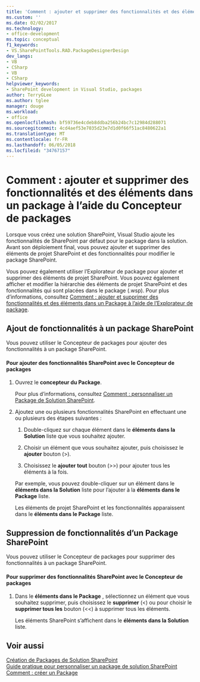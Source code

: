 ```yaml
---
title: 'Comment : ajouter et supprimer des fonctionnalités et des éléments dans un Package à l’aide du Concepteur de packages | Documents Microsoft'
ms.custom: ''
ms.date: 02/02/2017
ms.technology:
- office-development
ms.topic: conceptual
f1_keywords:
- VS.SharePointTools.RAD.PackageDesignerDesign
dev_langs:
- VB
- CSharp
- VB
- CSharp
helpviewer_keywords:
- SharePoint development in Visual Studio, packages
author: TerryGLee
ms.author: tglee
manager: douge
ms.workload:
- office
ms.openlocfilehash: bf59736e4cdeb8ddba256b24bc7c12984d288071
ms.sourcegitcommit: 4cd4aef53e7035d23e7d1d0f66f51ac8480622a1
ms.translationtype: MT
ms.contentlocale: fr-FR
ms.lasthandoff: 06/05/2018
ms.locfileid: "34767157"
---
```

# <a name="how-to-add-and-remove-features-and-items-to-a-package-by-using-the-package-designer"></a>Comment : ajouter et supprimer des fonctionnalités et des éléments dans un package à l’aide du Concepteur de packages
  Lorsque vous créez une solution SharePoint, Visual Studio ajoute les fonctionnalités de SharePoint par défaut pour le package dans la solution. Avant son déploiement final, vous pouvez ajouter et supprimer des éléments de projet SharePoint et des fonctionnalités pour modifier le package SharePoint.  
  
 Vous pouvez également utiliser l’Explorateur de package pour ajouter et supprimer des éléments de projet SharePoint. Vous pouvez également afficher et modifier la hiérarchie des éléments de projet SharePoint et des fonctionnalités qui sont placées dans le package (.wsp). Pour plus d’informations, consultez [Comment : ajouter et supprimer des fonctionnalités et des éléments dans un Package à l’aide de l’Explorateur de package](../sharepoint/how-to-add-and-remove-features-and-items-to-a-package-by-using-the-packaging-explorer.md).  
  
## <a name="adding-features-to-a-sharepoint-package"></a>Ajout de fonctionnalités à un package SharePoint  
 Vous pouvez utiliser le Concepteur de packages pour ajouter des fonctionnalités à un package SharePoint.  
  
#### <a name="to-add-sharepoint-features-with-the-package-designer"></a>Pour ajouter des fonctionnalités SharePoint avec le Concepteur de packages
  
1.  Ouvrez le **concepteur du Package**.  
  
     Pour plus d’informations, consultez [Comment : personnaliser un Package de Solution SharePoint](../sharepoint/how-to-customize-a-sharepoint-solution-package.md).  
  
2.  Ajoutez une ou plusieurs fonctionnalités SharePoint en effectuant une ou plusieurs des étapes suivantes :  
  
    1.  Double-cliquez sur chaque élément dans le **éléments dans la Solution** liste que vous souhaitez ajouter.  
  
    2.  Choisir un élément que vous souhaitez ajouter, puis choisissez le **ajouter** bouton (>).  
  
    3.  Choisissez le **ajouter tout** bouton (>>) pour ajouter tous les éléments à la fois.  
  
     Par exemple, vous pouvez double-cliquer sur un élément dans le **éléments dans la Solution** liste pour l’ajouter à la **éléments dans le Package** liste.  
  
     Les éléments de projet SharePoint et les fonctionnalités apparaissent dans le **éléments dans le Package** liste.  
  
## <a name="removing-features-from-a-sharepoint-package"></a>Suppression de fonctionnalités d’un Package SharePoint  
 Vous pouvez utiliser le Concepteur de packages pour supprimer des fonctionnalités à un package SharePoint.  
  
#### <a name="to-remove-sharepoint-features-with-the-package-designer"></a>Pour supprimer des fonctionnalités SharePoint avec le Concepteur de packages
  
1.  Dans le **éléments dans le Package** , sélectionnez un élément que vous souhaitez supprimer, puis choisissez le **supprimer** (<) ou pour choisir le **supprimer tous les** bouton (<<) à supprimer tous les éléments.  
  
     Les éléments SharePoint s’affichent dans le **éléments dans la Solution** liste.  
  
## <a name="see-also"></a>Voir aussi
 [Création de Packages de Solution SharePoint](../sharepoint/creating-sharepoint-solution-packages.md)   
 [Guide pratique pour personnaliser un package de solution SharePoint](../sharepoint/how-to-customize-a-sharepoint-solution-package.md)  
 [Comment : créer un Package](http://msdn.microsoft.com/en-us/b24be45c-e91d-49bb-afb0-7b265404214b)  
  
